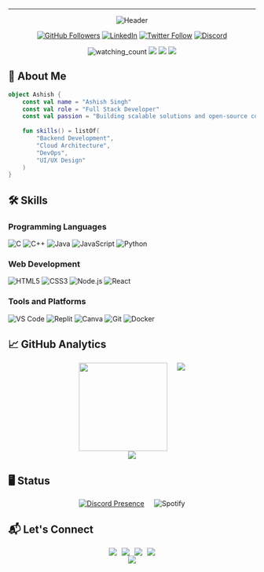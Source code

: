 ---
<div align="center">
  <!-- Header Section -->
  <img src="https://capsule-render.vercel.app/api?type=waving&color=0:3b3b4f,100:2d2d3a&height=250&section=header&text=AshishBytes&fontSize=60&fontColor=fff&animation=fadeIn&fontAlignY=40" alt="Header" />

  [![GitHub Followers](https://img.shields.io/github/followers/AshishBytes?logo=github&style=social)](https://github.com/AshishBytes)
  [![LinkedIn](https://img.shields.io/badge/LinkedIn-Connect-blue?logo=linkedin)](https://www.linkedin.com/in/ashishbytes)
  [![Twitter Follow](https://img.shields.io/twitter/follow/AshishBytes?style=social)](https://x.com/AshishBytes)
  [![Discord](https://img.shields.io/badge/Discord-__ashish-7289DA?logo=discord&logoColor=white?style=social)](https://discord.com/users/175010396384657408)

  <!-- Additional Badges -->
  <img src="https://komarev.com/ghpvc/?username=AshishBytes&color=brightgreen" alt="watching_count">
  <img src="https://img.shields.io/badge/Age-18-blue" />
  <img src="https://img.shields.io/badge/Languages-Hindi%20%26%20English-brightgreen" />
  <img src="https://img.shields.io/badge/Lives-India-success" />
</div>

    
## 🚀 About Me
```kotlin
object Ashish {
    const val name = "Ashish Singh"
    const val role = "Full Stack Developer"
    const val passion = "Building scalable solutions and open-source contributions"
    
    fun skills() = listOf(
        "Backend Development", 
        "Cloud Architecture",
        "DevOps",
        "UI/UX Design"
    )
}
```

<!-- Skills Section -->
## 🛠️ Skills

### Programming Languages
<div>
  <img src="https://img.shields.io/badge/C-00599C?style=for-the-badge&logo=c&logoColor=white" alt="C">
  <img src="https://img.shields.io/badge/C++-00599C?style=for-the-badge&logo=c%2B%2B&logoColor=white" alt="C++">
  <img src="https://img.shields.io/badge/Java-ED8B00?style=for-the-badge&logo=java&logoColor=white" alt="Java">
  <img src="https://img.shields.io/badge/JavaScript-323330?style=for-the-badge&logo=javascript&logoColor=F7DF1E" alt="JavaScript">
  <img src="https://img.shields.io/badge/Python-3670A0?style=for-the-badge&logo=python&logoColor=ffdd54" alt="Python">
</div>

### Web Development
<div>
  <img src="https://img.shields.io/badge/HTML5-E34F26?style=for-the-badge&logo=html5&logoColor=white" alt="HTML5">
  <img src="https://img.shields.io/badge/CSS3-1572B6?style=for-the-badge&logo=css3&logoColor=white" alt="CSS3">
  <img src="https://img.shields.io/badge/Node.js-339933?style=for-the-badge&logo=nodedotjs&logoColor=white" alt="Node.js">
  <img src="https://img.shields.io/badge/React-20232A?style=for-the-badge&logo=react&logoColor=61DAFB" alt="React">
</div>

### Tools and Platforms
<div>
  <img src="https://img.shields.io/badge/Visual_Studio_Code-007ACC?style=for-the-badge&logo=visual%20studio%20code&logoColor=white" alt="VS Code">
  <img src="https://img.shields.io/badge/Replit-DD1200?style=for-the-badge&logo=replit&logoColor=white" alt="Replit">
  <img src="https://img.shields.io/badge/Canva-00C4CC?style=for-the-badge&logo=canva&logoColor=white" alt="Canva">
  <img src="https://img.shields.io/badge/Git-F05032?style=for-the-badge&logo=git&logoColor=white" alt="Git">
  <img src="https://img.shields.io/badge/Docker-2496ED?style=for-the-badge&logo=docker&logoColor=white" alt="Docker">
</div>


## 📈 GitHub Analytics

<div align="center" style="display: flex; flex-wrap: wrap; justify-content: center; gap: 20px;">
  <img src="https://github-readme-stats.vercel.app/api?username=AshishBytes&show_icons=true&theme=blueberry&hide=contribs&count_private=true" height="180px" />
  <img src="https://github-readme-streak-stats.herokuapp.com?user=AshishBytes&theme=blueberry&date_format=j%20M%5B%20Y%5D" />
</div>

<div align="center">
  <a href="https://github.com/AshishBytes/HAPPY-bot">
    <img src="https://github-readme-stats.vercel.app/api/top-langs/?username=AshishBytes&theme=blueberry&layout=compact" />
  </a>
</div>


## 🖥️ Status
<div align="center" style="display: flex; flex-wrap: wrap; justify-content: center; gap: 20px;">
  <a href="https://discord.com/users/175010396384657408">
    <img src="https://lanyard.cnrad.dev/api/175010396384657408" alt="Discord Presence" />
  </a>
  <img src="https://spotify-recently-played-readme.vercel.app/api?user=3123hqklcwklqxqqqcu7lx5mxmua&count=3" alt="Spotify" />
</div>


<!-- Contact Section -->
## 📬 Let's Connect
<div align="center" style="display: flex; gap: 10px; justify-content: center; flex-wrap: wrap;">
  <a href="mailto:ashishlodhi5559@gmail.com">
    <img src="https://img.shields.io/badge/Gmail-D14836?style=for-the-badge&logo=gmail&logoColor=white" />
  </a>
  <a href="https://x.com/AshishBytes">
    <img src="https://img.shields.io/badge/X-%23000000.svg?style=for-the-badge&logo=X&logoColor=white" />
  </a>
  <a href="https://www.linkedin.com/in/ashishbytes">
    <img src="https://img.shields.io/badge/LinkedIn-0077B5?style=for-the-badge&logo=linkedin&logoColor=white" />
  </a>
  <a href="https://discord.com/users/175010396384657408">
    <img src="https://img.shields.io/badge/discord-000000?style=for-the-badge&logo=discord&logoColor=white" />
  </a>
</div>

<!-- Footer -->
<div align="center">
  <img src="https://capsule-render.vercel.app/api?type=waving&color=0:3b3b4f,100:2d2d3a&height=150&section=footer&fontSize=20&fontColor=fff" />
</div>
